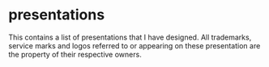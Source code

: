 # presentations
This contains a list of presentations that I have designed. All trademarks, service marks and logos referred to or appearing on these presentation are the property of their respective owners. 
